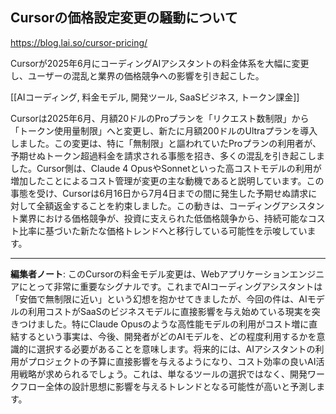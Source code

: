 ## Cursorの価格設定変更の騒動について

https://blog.lai.so/cursor-pricing/

Cursorが2025年6月にコーディングAIアシスタントの料金体系を大幅に変更し、ユーザーの混乱と業界の価格競争への影響を引き起こした。

[[AIコーディング, 料金モデル, 開発ツール, SaaSビジネス, トークン課金]]

Cursorは2025年6月、月額20ドルのProプランを「リクエスト数制限」から「トークン使用量制限」へと変更し、新たに月額200ドルのUltraプランを導入しました。この変更は、特に「無制限」と謳われていたProプランの利用者が、予期せぬトークン超過料金を請求される事態を招き、多くの混乱を引き起こしました。Cursor側は、Claude 4 OpusやSonnetといった高コストモデルの利用が増加したことによるコスト管理が変更の主な動機であると説明しています。この事態を受け、Cursorは6月16日から7月4日までの間に発生した予期せぬ請求に対して全額返金することを約束しました。この動きは、コーディングアシスタント業界における価格競争が、投資に支えられた低価格競争から、持続可能なコスト比率に基づいた新たな価格トレンドへと移行している可能性を示唆しています。

---

**編集者ノート**: このCursorの料金モデル変更は、Webアプリケーションエンジニアにとって非常に重要なシグナルです。これまでAIコーディングアシスタントは「安価で無制限に近い」という幻想を抱かせてきましたが、今回の件は、AIモデルの利用コストがSaaSのビジネスモデルに直接影響を与え始めている現実を突きつけました。特にClaude Opusのような高性能モデルの利用がコスト増に直結するという事実は、今後、開発者がどのAIモデルを、どの程度利用するかを意識的に選択する必要があることを意味します。将来的には、AIアシスタントの利用がプロジェクトの予算に直接影響を与えるようになり、コスト効率の良いAI活用戦略が求められるでしょう。これは、単なるツールの選択ではなく、開発ワークフロー全体の設計思想に影響を与えるトレンドとなる可能性が高いと予測します。